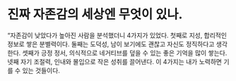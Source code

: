 # 진짜 자존감의 세상엔 무엇이 있나.

“자존감이 낮았다가 높아진 사람을 분석했더니 4가지가 있었다. 첫째로 지성, 합리적인 정보로 쌓은 분별력이다. 둘째는 도덕성, 남이 보기에도 괜찮고 자신도 정직하다고 생각한다. 셋째가 긍정 정서, 의식적으로 네거티브를 덮을 수 있는 좋은 기억을 많이 쌓는다. 넷째 자기 조절력, 인내와 몰입으로 작은 성취를 끌어낸다. 이 4가지는 내가 노력하면 기를 수 있는 것들이다.